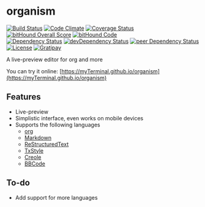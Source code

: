 # organism

[![Build Status](https://travis-ci.org/myTerminal/organism.svg?branch=master)](https://travis-ci.org/myTerminal/organism)
[![Code Climate](https://codeclimate.com/github/myTerminal/organism.png)](https://codeclimate.com/github/myTerminal/organism)
[![Coverage Status](https://img.shields.io/coveralls/myTerminal/organism.svg)](https://coveralls.io/r/myTerminal/organism?branch=master)
[![bitHound Overall Score](https://www.bithound.io/github/myTerminal/organism/badges/score.svg)](https://www.bithound.io/github/myTerminal/organism)
[![bitHound Code](https://www.bithound.io/github/myTerminal/organism/badges/code.svg)](https://www.bithound.io/github/myTerminal/organism)  
[![Dependency Status](https://david-dm.org/myTerminal/organism.svg)](https://david-dm.org/myTerminal/organism)
[![devDependency Status](https://david-dm.org/myTerminal/organism/dev-status.svg)](https://david-dm.org/myTerminal/organism#info=devDependencies)
[![peer Dependency Status](https://david-dm.org/myTerminal/organism/peer-status.svg)](https://david-dm.org/myTerminal/organism#info=peerDependencies)  
[![License](https://img.shields.io/badge/LICENSE-GPL%20v3.0-blue.svg)](https://www.gnu.org/licenses/gpl.html)
[![Gratipay](http://img.shields.io/gratipay/myTerminal.svg)](https://gratipay.com/myTerminal)  

A live-preview editor for org and more

You can try it online: [https://myTerminal.github.io/organism](https://myTerminal.github.io/organism)

## Features

* Live-preview
* Simplistic interface, even works on mobile devices
* Supports the following languages
  * [org](http://orgmode.org/manual/Document-Structure.html)
  * [Markdown](https://daringfireball.net/projects/markdown)
  * [ReStructuredText](http://docutils.sourceforge.net/rst.html)
  * [TxStyle](https://txstyle.org)
  * [Creole](https://en.wikipedia.org/wiki/Creole_(markup))
  * [BBCode](https://www.phpbb.com/community/help/bbcode)

## To-do

* Add support for more languages
